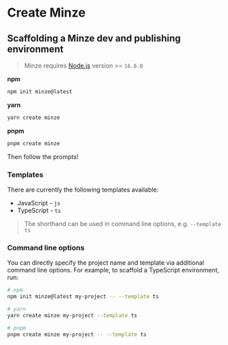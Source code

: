 # Create Minze

## Scaffolding a Minze dev and publishing environment

> Minze requires [Node.js](https://nodejs.dev/) version >= `16.0.0`

**npm**

```bash
npm init minze@latest
```

**yarn**

```bash
yarn create minze
```

**pnpm**

```bash
pnpm create minze
```

Then follow the prompts!

### Templates

There are currently the following templates available:

- JavaScript - `js`
- TypeScript - `ts`

> The shorthand can be used in command line options, e.g. `--template ts`

### Command line options

You can directly specify the project name and template via additional command line options. For example, to scaffold a TypeScript environment, run:

```bash
# npm
npm init minze@latest my-project -- --template ts

# yarn
yarn create minze my-project --template ts

# pnpm
pnpm create minze my-project -- --template ts
```
